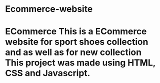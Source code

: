 # Ecommerce-website
# ECommerce This is a ECommerce website for sport shoes collection and as well as for new collection  This project was made using HTML, CSS and Javascript.
